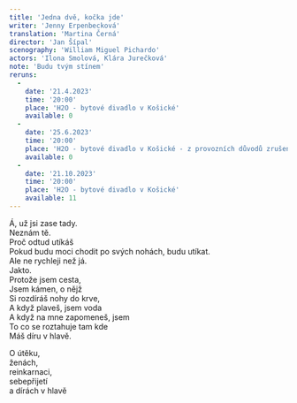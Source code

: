 ```yaml
---
title: 'Jedna dvě, kočka jde'
writer: 'Jenny Erpenbecková'
translation: 'Martina Černá'
director: 'Jan Šípal'
scenography: 'William Miguel Pichardo'
actors: 'Ilona Smolová, Klára Jurečková'
note: 'Budu tvým stínem'
reruns:
  -  
    date: '21.4.2023'
    time: '20:00'
    place: 'H2O - bytové divadlo v Košické'
    available: 0
  -  
    date: '25.6.2023'
    time: '20:00'
    place: 'H2O - bytové divadlo v Košické - z provozních důvodů zrušeno'
    available: 0
  -  
    date: '21.10.2023'
    time: '20:00'
    place: 'H2O - bytové divadlo v Košické'
    available: 11
---
```

Á, už jsi zase tady.  
Neznám tě.  
Proč odtud utíkáš  
Pokud budu moci chodit po svých nohách, budu utíkat.  
Ale ne rychleji než já.  
Jakto.  
Protože jsem cesta,  
Jsem kámen, o nějž  
Si rozdíráš nohy do krve,  
A když plaveš, jsem voda  
A když na mne zapomeneš, jsem  
To co se roztahuje tam kde  
Máš díru v hlavě.  


O útěku,  
ženách,  
reinkarnaci,  
sebepřijetí  
a dírách v hlavě

